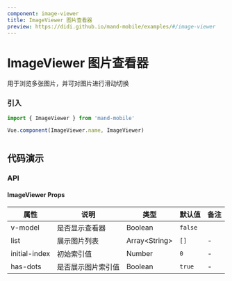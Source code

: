 ```yaml
---
component: image-viewer
title: ImageViewer 图片查看器
preview: https://didi.github.io/mand-mobile/examples/#/image-viewer
---
```


# ImageViewer 图片查看器


用于浏览多张图片，并可对图片进行滑动切换

### 引入

```javascript
import { ImageViewer } from 'mand-mobile'

Vue.component(ImageViewer.name, ImageViewer)
```


#
## 代码演示

<demo-wrapper
  src="src/packages/image-viewer/demo"
  :demos="demos"
/>

<script setup>
const demos = import.meta.globEager('../../../src/packages/image-viewer/demo/demo*.vue')
</script>

<!-- DEMO -->

### API

#### ImageViewer Props
|属性 | 说明 | 类型 | 默认值 | 备注|
|----|-----|------|------|------|
| v-model | 是否显示查看器 | Boolean | `false` |
| list |展示图片列表 | Array\<String\> | `[]` | -|
| initial-index | 初始索引值 | Number | `0` | - |
| has-dots | 是否展示图片索引值 | Boolean | `true` | - |

